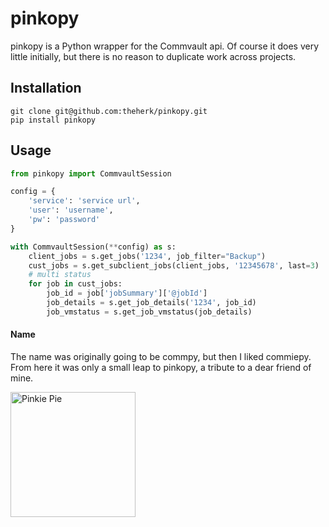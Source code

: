pinkopy
=======

pinkopy is a Python wrapper for the Commvault api. Of course it does very little initially, but there is no reason to duplicate work across projects.

Installation
------------

    git clone git@github.com:theherk/pinkopy.git
    pip install pinkopy

Usage
-----

```python
from pinkopy import CommvaultSession

config = {
    'service': 'service url',
    'user': 'username',
    'pw': 'password'
}

with CommvaultSession(**config) as s:
    client_jobs = s.get_jobs('1234', job_filter="Backup")
    cust_jobs = s.get_subclient_jobs(client_jobs, '12345678', last=3)
    # multi status
    for job in cust_jobs:
        job_id = job['jobSummary']['@jobId']
        job_details = s.get_job_details('1234', job_id)
        job_vmstatus = s.get_job_vmstatus(job_details)
```

#### Name

The name was originally going to be commpy, but then I liked commiepy. From here it was only a small leap to pinkopy, a tribute to a dear friend of mine.

<img src="http://i.imgur.com/gAs94pn.png" alt="Pinkie Pie" width="200">
